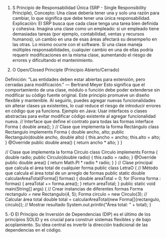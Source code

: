1. S
Principio de Responsabilidad Única (SRP - Single Responsibility Principle),
Concepto: Una clase debería tener una y solo una razón para cambiar, lo que significa que debe tener una única responsabilidad. Explicación: El SRP busca que cada clase tenga una tarea bien definida y cohesiva. Imagina una clase como un empleado: si un empleado tiene demasiadas tareas (por ejemplo, contabilidad, ventas y recursos humanos), un cambio en una de esas áreas afectará su desempeño en las otras. Lo mismo ocurre con el software. Si una clase maneja múltiples responsabilidades, cualquier cambio en una de ellas podría requerir modificaciones en la misma clase, aumentando el riesgo de errores y dificultando el mantenimiento.

2. O Open/Closed Principle (Principio Abierto/Cerrado)

Definición: "Las entidades deben estar abiertas para extensión, pero cerradas para modificación." — Bertrand Meyer 
Esto significa que el comportamiento de una clase, módulo o función debe poder extenderse sin modificar su código fuente original. Este principio promueve un diseño flexible y mantenible. Al seguirlo, puedes agregar nuevas funcionalidades sin alterar clases ya existentes, lo cual reduce el riesgo de introducir errores en código que ya funciona. Ejemplo en Java: Usar interfaces o clases abstractas para evitar modificar código existente al agregar funcionalidad nueva.
// Interface que define el contrato para todas las formas
interface Forma {
    double area();
}
// Clase que implementa la forma Rectángulo
class Rectangulo implements Forma {
    double ancho, alto;
    public Rectangulo(double ancho, double alto) {
        this.ancho = ancho;
        this.alto = alto;
    }
    @Override
    public double area() {
        return ancho * alto;
    }
}

// Clase que implementa la forma Círculo
class Circulo implements Forma {
    double radio;
    public Circulo(double radio) {
        this.radio = radio;
    }
    @Override
    public double area() {
        return Math.PI * radio * radio;
    }
}
// Clase principal que calcula el área total de cualquier forma
public class LetraO {
    // Método que calcula el área total de un arreglo de formas
    public static double calcularAreaTotal(Forma[] formas) {
        double areaTotal = 0;
        for (Forma forma : formas) {
            areaTotal += forma.area();
        }
        return areaTotal;
    }
    public static void main(String[] args) {
        // Crear instancias de diferentes formas
        Forma rectangulo = new Rectangulo(4, 5);
        Forma circulo = new Circulo(3);
        // Calcular área total
        double total = calcularAreaTotal(new Forma[]{rectangulo, circulo});
        // Mostrar resultado
        System.out.println("Área total: " + total);
    }


5.-D
El Principio de Inversión de Dependencias (DIP) es el último de los principios SOLID y es crucial para construir sistemas flexibles y de bajo acoplamiento. Su idea central es invertir la dirección tradicional de las dependencias en el código.

